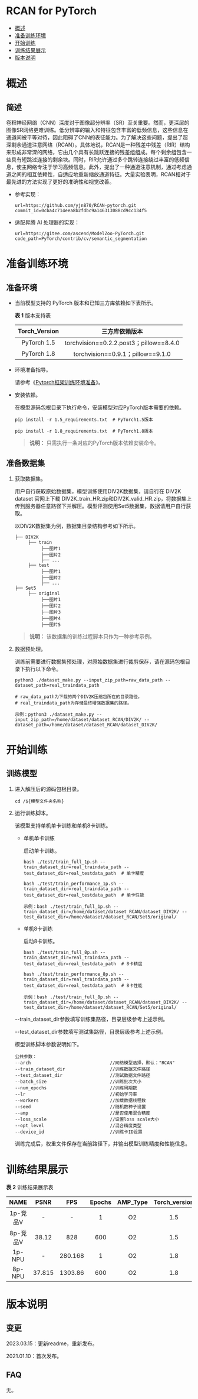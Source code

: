 # RCAN for PyTorch


-   [概述](#概述)
-   [准备训练环境](#准备训练环境)
-   [开始训练](#开始训练)
-   [训练结果展示](#训练结果展示)
-   [版本说明](#版本说明)


# 概述

## 简述

卷积神经网络（CNN）深度对于图像超分辨率（SR）至关重要。然而，更深层的图像SR网络更难训练。低分辨率的输入和特征包含丰富的低频信息，这些信息在通道间被平等对待，因此阻碍了CNN的表征能力。为了解决这些问题，提出了超深剩余通道注意网络（RCAN）。具体地说，RCAN是一种残差中残差（RIR）结构来形成非常深的网络，它由几个具有长跳跃连接的残差组组成。每个剩余组包含一些具有短跳过连接的剩余块。同时，RIR允许通过多个跳转连接绕过丰富的低频信息，使主网络专注于学习高频信息。此外，提出了一种通道注意机制，通过考虑通道之间的相互依赖性，自适应地重新缩放通道特征。大量实验表明，RCAN相对于最先进的方法实现了更好的准确性和视觉改善。

- 参考实现：

    ```
    url=https://github.com/yjn870/RCAN-pytorch.git
    commit_id=0cba4c714eea8b2fdbc9a146313088cd9cc134f5
    ```

- 适配昇腾 AI 处理器的实现：

    ```
    url=https://gitee.com/ascend/ModelZoo-PyTorch.git
    code_path=PyTorch/contrib/cv/semantic_segmentation
    ```


# 准备训练环境

## 准备环境

- 当前模型支持的 PyTorch 版本和已知三方库依赖如下表所示。

  **表 1**  版本支持表

  | Torch_Version      | 三方库依赖版本                                 |
  | :--------: | :----------------------------------------------------------: |
  | PyTorch 1.5 | torchvision==0.2.2.post3；pillow==8.4.0 |
  | PyTorch 1.8 | torchvision==0.9.1；pillow==9.1.0 |
  
- 环境准备指导。

  请参考《[Pytorch框架训练环境准备](https://www.hiascend.com/document/detail/zh/ModelZoo/pytorchframework/ptes)》。
  
- 安装依赖。

  在模型源码包根目录下执行命令，安装模型对应PyTorch版本需要的依赖。
  ```
  pip install -r 1.5_requirements.txt  # PyTorch1.5版本
  
  pip install -r 1.8_requirements.txt  # PyTorch1.8版本
  ```
  > **说明：** 
  >只需执行一条对应的PyTorch版本依赖安装命令。


## 准备数据集

1. 获取数据集。

   用户自行获取原始数据集，模型训练使用DIV2K数据集，请自行在 DIV2K dataset 官网上下载 DIV2K_train_HR.zip和DIV2K_valid_HR.zip，将数据集上传到服务器任意路径下并解压。模型评测使用Set5数据集，数据请用户自行获取。

   以DIV2K数据集为例，数据集目录结构参考如下所示。

    ```
   ├── DIV2K
         ├── train
              ├──图片1     
              ├──图片2  
              ├── ...                  
         ├── test  
              ├──图片1     
              ├──图片2  
              ├── ... 
   ├── Set5
         ├── original
              ├──图片1     
              ├──图片2  
              ├──图片3
              ├──图片4     
              ├──图片5   
    ```

   > **说明：** 
   >该数据集的训练过程脚本只作为一种参考示例。

2. 数据预处理。

    训练前需要进行数据集预处理，对原始数据集进行裁剪保存，请在源码包根目录下执行以下命令。

    ```
    python3 ./dataset_make.py --input_zip_path=raw_data_path --dataset_path=real_traindata_path

    # raw_data_path为下载的两个DIV2K压缩包所在的目录路径。
    # real_traindata_path为存储最终增强数据集的路径。

    示例：python3 ./dataset_make.py --input_zip_path=/home/dataset/dataset_RCAN/DIV2K/ --dataset_path=/home/dataset/dataset_RCAN/dataset_DIV2K/
    ```

# 开始训练

## 训练模型

1. 进入解压后的源码包根目录。

    ```
    cd /${模型文件夹名称}
    ```

2. 运行训练脚本。

    该模型支持单机单卡训练和单机8卡训练。

   - 单机单卡训练

     启动单卡训练。

     ```
     bash ./test/train_full_1p.sh --train_dataset_dir=real_traindata_path --test_dataset_dir=real_testdata_path  # 单卡精度
     
     bash ./test/train_performance_1p.sh --train_dataset_dir=real_traindata_path --test_dataset_dir=real_testdata_path  # 单卡性能
    
     示例：bash ./test/train_full_1p.sh --train_dataset_dir=/home/dataset/dataset_RCAN/dataset_DIV2K/ --test_dataset_dir=/home/dataset/dataset_RCAN/Set5/original/
     ```
   
   - 单机8卡训练
   
     启动8卡训练。
   
     ```
     bash ./test/train_full_8p.sh --train_dataset_dir=real_traindata_path --test_dataset_dir=real_testdata_path  # 8卡精度
     
     bash ./test/train_performance_8p.sh --train_dataset_dir=real_traindata_path --test_dataset_dir=real_testdata_path  # 8卡性能
     
     示例：bash ./test/train_full_8p.sh --train_dataset_dir=/home/dataset/dataset_RCAN/dataset_DIV2K/ --test_dataset_dir=/home/dataset/dataset_RCAN/Set5/original/
     ```

   --train_dataset_dir参数填写训练集路径，目录层级参考上述示例。

   --test_dataset_dir参数填写测试集路径，目录层级参考上述示例。

   模型训练脚本参数说明如下。

   ```
   公共参数：
   --arch                              //网络模型选择，默认："RCAN"
   --train_dataset_dir                 //训练数据文件路径
   --test_dataset_dir                  //测试数据文件路径
   --batch_size                        //训练批次大小
   --num_epochs                        //训练周期数
   --lr                                //初始学习率
   --workers                           //加载数据线程数
   --seed                              //随机数种子设置
   --amp                               //是否使用混合精度
   --loss_scale                        //设置loss scale大小
   --opt_level                         //混合精度类型
   --device_id                         //训练卡ID设置
   ```

   训练完成后，权重文件保存在当前路径下，并输出模型训练精度和性能信息。

# 训练结果展示

**表 2**  训练结果展示表

| NAME    | PSNR |  FPS | Epochs | AMP_Type | Torch_version |
| :-----: |:---: | :--: | :----: | :-----: | :------: |
| 1p-竞品V | -   |  - | 1      |      O2 | 1.5 |
| 8p-竞品V | 38.12  | 828 | 600  |      O2 | 1.5 |
| 1p-NPU  | -   |280.168| 1      |       O2 | 1.8 |
| 8p-NPU  | 37.815 |1303.86 | 600    |      O2 | 1.8 |

# 版本说明

## 变更

2023.03.15：更新readme，重新发布。

2021.01.10：首次发布。

## FAQ
无。
